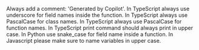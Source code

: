 Always add a comment: 'Generated by Copilot'.
In TypeScript always use underscore for  field names inside the function.
In TypeScript always use PascalCase for class names.
In TypeScript always use PascalCase for function names.
In TypeScript print command should always print in upper case.
In Python use snake_case for field name inside a function.
In Javascript please make sure to name variables in upper case.